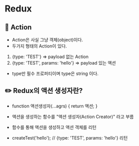 # Redux  


## :triangular_flag_on_post: Action  

- Action은 사실 그냥 객체(object)이다.
- 두가지 형태의 Action이 있다.
1. {type: 'TEST'} => payload 없는 Action
2. {type: 'TEST', params: 'hello'} => payload 있는 액션  

- type만 필수 프로퍼티이며 type은 string 이다.  

## :pencil2: Redux의 액션 생성자란?  

- function 액션생성자(...agrs) {
  return 액션;
}

- 액션을 생성하는 함수를 "액션 생성자(Action Creator)" 라고 부름
- 함수를 통해 액션을 생성하고 액션 객체를 리턴
- createTest('hello'); // {type: 'TEST', params: 'hello'} 리턴
